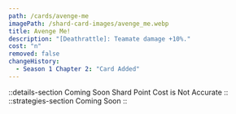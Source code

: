 ```yaml
---
path: /cards/avenge-me
imagePath: /shard-card-images/avenge_me.webp
title: Avenge Me!
description: "[Deathrattle]: Teamate damage +10%."
cost: "n"
removed: false
changeHistory:
  - Season 1 Chapter 2: "Card Added"
---
```

::details-section
Coming Soon
Shard Point Cost is Not Accurate
::
::strategies-section
Coming Soon
::